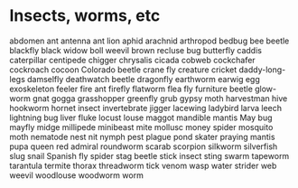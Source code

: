 # Insects, worms, etc

abdomen
ant
antenna
ant lion
aphid
arachnid
arthropod
bedbug
bee
beetle
blackfly
black widow
boll weevil
brown recluse
bug
butterfly
caddis
caterpillar
centipede
chigger
chrysalis
cicada
cobweb
cockchafer
cockroach
cocoon
Colorado beetle
crane fly
creature
cricket
daddy-long-legs
damselfly
deathwatch beetle
dragonfly
earthworm
earwig
egg
exoskeleton
feeler
fire ant
firefly
flatworm
flea
fly
furniture beetle
glow-worm
gnat
gogga
grasshopper
greenfly
grub
gypsy moth
harvestman
hive
hookworm
hornet
insect
invertebrate
jigger
lacewing
ladybird
larva
leech
lightning bug
liver fluke
locust
louse
maggot
mandible
mantis
May bug
mayfly
midge
millipede
minibeast
mite
mollusc
money spider
mosquito
moth
nematode
nest
nit
nymph
pest
plague
pond skater
praying mantis
pupa
queen
red admiral
roundworm
scarab
scorpion
silkworm
silverfish
slug
snail
Spanish fly
spider
stag beetle
stick insect
sting
swarm
tapeworm
tarantula
termite
thorax
threadworm
tick
venom
wasp
water strider
web
weevil
woodlouse
woodworm
worm











